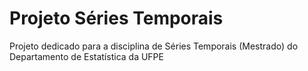 # Projeto Séries Temporais
Projeto dedicado para a disciplina de Séries Temporais (Mestrado) do Departamento de Estatística da UFPE
